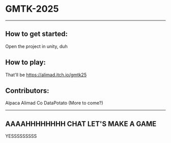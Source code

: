 # GMTK-2025

---

## How to get started:
Open the project in unity, duh

## How to play:
That'll be https://alimad.itch.io/gmtk25

## Contributors:
Alpaca
Alimad Co
DataPotato
(More to come?) 

---
AAAAHHHHHHHH CHAT LET'S MAKE A GAME 
---
YESSSSSSSSS

